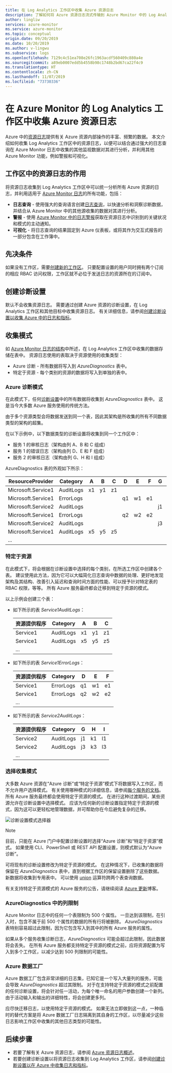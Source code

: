 ```yaml
---
title: 在 Log Analytics 工作区中收集 Azure 资源日志
description: 了解如何将 Azure 资源日志流式传输到 Azure Monitor 中的 Log Analytics 工作区。
author: lingliw
services: azure-monitor
ms.service: azure-monitor
ms.topic: conceptual
origin.date: 09/20/2019
ms.date: 10/20/2019
ms.author: v-lingwu
ms.subservice: logs
ms.openlocfilehash: 7129c4c51ea708e26fc1963acdf560409c880a4e
ms.sourcegitcommit: a89eb0007edd5b4558b98c1748b2bd67ca22f4c9
ms.translationtype: HT
ms.contentlocale: zh-CN
ms.lasthandoff: 11/07/2019
ms.locfileid: "73730336"
---
```

# <a name="collect-azure-resource-logs-in-log-analytics-workspace-in-azure-monitor"></a>在 Azure Monitor 的 Log Analytics 工作区中收集 Azure 资源日志
Azure 中的[资源日志](resource-logs-overview.md)提供有关 Azure 资源内部操作的丰富、频繁的数据。 本文介绍如何收集 Log Analytics 工作区中的资源日志，以便可以结合通过强大的日志查询在 Azure Monitor 日志中收集的其他监视数据对其进行分析，并利用其他 Azure Monitor 功能，例如警报和可视化。 


## <a name="what-you-can-do-with-resource-logs-in-a-workspace"></a>工作区中的资源日志的作用
将资源日志收集到 Log Analytics 工作区中可以统一分析所有 Azure 资源的日志，并利用适用于 [Azure Monitor 日志](data-platform-logs.md)的所有功能，包括：

* **日志查询** - 使用强大的查询语言创建[日志查询](../log-query/log-query-overview.md)，以快速分析和洞察诊断数据，并结合从 Azure Monitor 中的其他源收集的数据对其进行分析。
* **警报** - 使用 [Azure Monitor 中的日志警报](alerts-log.md)获取在资源日志中识别到的关键状况和模式的主动通知。
* **可视化** - 将日志查询的结果固定到 Azure 仪表板，或将其作为交互式报告的一部分包含在工作簿中。

## <a name="prerequisites"></a>先决条件
如果没有工作区，需要[创建新的工作区](../learn/quick-create-workspace.md)。 只要配置设置的用户同时拥有两个订阅的相应 RBAC 访问权限，工作区就不必位于发送日志的资源所在的订阅中。

## <a name="create-a-diagnostic-setting"></a>创建诊断设置
默认不会收集资源日志。 需要通过创建 Azure 资源的诊断设置，在 Log Analytics 工作区和其他目标中收集资源日志。 有关详细信息，请参阅[创建诊断设置以收集 Azure 中的日志和指标](diagnostic-settings.md)。

## <a name="collection-mode"></a>收集模式
如 [Azure Monitor 日志的结构](../log-query/logs-structure.md)中所述，在 Log Analytics 工作区中收集的数据存储在表中。 资源日志使用的表取决于资源使用的收集类型：

- Azure 诊断 - 所有数据将写入到 _AzureDiagnostics_ 表中。
- 特定于资源 - 每个类别的资源的数据将写入到单独的表中。

### <a name="azure-diagnostics-mode"></a>Azure 诊断模式 
在此模式下，任何[诊断设置](diagnostic-settings.md)中的所有数据将收集到 _AzureDiagnostics_ 表中。 这是当今大多数 Azure 服务使用的传统方法。

由于多个资源类型会将数据发送到同一个表，因此其架构是所收集的所有不同数据类型的架构的超集。

在以下示例中，以下数据类型的诊断设置将收集到同一个工作区中：

- 服务 1 的审核日志（架构由列 A、B 和 C 组成）  
- 服务 1 的错误日志（架构由列 D、E 和 F 组成）  
- 服务 2 的审核日志（架构由列 G、H 和 I 组成）  

AzureDiagnostics 表的外观如下所示：  

| ResourceProvider    | Category     | A  | B  | C  | D  | E  | F  | G  | H  | I  |
| -- | -- | -- | -- | -- | -- | -- | -- | -- | -- | -- |
| Microsoft.Service1 | AuditLogs    | x1 | y1 | z1 |    |    |    |    |    |    |
| Microsoft.Service1 | ErrorLogs    |    |    |    | q1 | w1 | e1 |    |    |    |
| Microsoft.Service2 | AuditLogs    |    |    |    |    |    |    | j1 | k1 | l1 |
| Microsoft.Service1 | ErrorLogs    |    |    |    | q2 | w2 | e2 |    |    |    |
| Microsoft.Service2 | AuditLogs    |    |    |    |    |    |    | j3 | k3 | l3 |
| Microsoft.Service1 | AuditLogs    | x5 | y5 | z5 |    |    |    |    |    |    |
| ... |

### <a name="resource-specific"></a>特定于资源
在此模式下，将会根据在诊断设置中选择的每个类别，在所选工作区中创建各个表。 建议使用此方法，因为它可以大幅简化日志查询中数据的处理、更好地发现架构及其结构、改善引入延迟和查询时间方面的性能、可以授予针对特定表的 RBAC 权限，等等。 所有 Azure 服务最终都会迁移到特定于资源的模式。 

以上示例会创建三个表：
 
- 如下所示的表 *Service1AuditLogs*：

    | 资源提供程序 | Category | A | B | C |
    | -- | -- | -- | -- | -- |
    | Service1 | AuditLogs | x1 | y1 | z1 |
    | Service1 | AuditLogs | x5 | y5 | z5 |
    | ... |

- 如下所示的表 *Service1ErrorLogs*：  

    | 资源提供程序 | Category | D | E | F |
    | -- | -- | -- | -- | -- | 
    | Service1 | ErrorLogs |  q1 | w1 | e1 |
    | Service1 | ErrorLogs |  q2 | w2 | e2 |
    | ... |

- 如下所示的表 *Service2AuditLogs*：  

    | 资源提供程序 | Category | G | H | I |
    | -- | -- | -- | -- | -- |
    | Service2 | AuditLogs | j1 | k1 | l1|
    | Service2 | AuditLogs | j3 | k3 | l3|
    | ... |



### <a name="select-the-collection-mode"></a>选择收集模式
大多数 Azure 资源在“Azure 诊断”或“特定于资源”模式下将数据写入工作区，而不允许用户选择模式。   有关使用哪种模式的详细信息，请参阅[每个服务的文档](diagnostic-logs-schema.md)。 所有 Azure 服务最终都会使用特定于资源的模式。 在进行这种过渡期间，某些资源允许在诊断设置中选择模式。 应该为任何新的诊断设置指定特定于资源的模式，因为这可以更轻松地管理数据，并可帮助你在今后避免复杂的迁移。
  
   ![诊断设置模式选择器](media/resource-logs-collect-workspace/diagnostic-settings-mode-selector.png)




> [!NOTE]
> 目前，只能在 Azure 门户中配置诊断设置时选择“Azure 诊断”和“特定于资源”模式。   如果使用 CLI、PowerShell 或 REST API 配置设置，则模式默认为“Azure 诊断”。 

可将现有的诊断设置修改为特定于资源的模式。 在这种情况下，已收集的数据将保留在 _AzureDiagnostics_ 表中，直到根据工作区的保留设置删除了这些数据。 新数据将收集到专用表中。 可以使用 [union](https://docs.microsoft.com/azure/kusto/query/unionoperator) 运算符跨两个表查询数据。

有关支持特定于资源模式的 Azure 服务的公告，请继续阅读 [Azure 更新](https://www.azure.cn/zh-cn/what-is-new/)博客。

### <a name="column-limit-in-azurediagnostics"></a>AzureDiagnostics 中的列限制
Azure Monitor 日志中的任何一个表限制为 500 个属性。 一旦达到该限制，在引入时，包含不属于前 500 个属性的数据的所有行将被删除。 *AzureDiagnostics* 表特别容易超过此限制，因为它包含写入到其中的所有 Azure 服务的属性。

如果从多个服务收集诊断日志，_AzureDiagnostics_ 可能会超过此限制，因此数据将会丢失。 在所有 Azure 服务都支持特定于资源的模式之前，应将资源配置为写入到多个工作区，以减少达到 500 列限制的可能性。

### <a name="azure-data-factory"></a>Azure 数据工厂
Azure 数据工厂包含非常详细的日志集，已知它是一个写入大量列的服务，可能会导致 _AzureDiagnostics_ 超过其限制。 对于在支持特定于资源的模式之前配置的任何诊断设置，将会针对任一活动，为每个唯一命名的用户参数创建一个新列。 由于活动输入和输出的详细特性，将会创建更多列。
 
应尽快迁移日志，以使用特定于资源的模式。 如果无法立即做到这一点，一种临时的替代方案是将 Azure 数据工厂日志隔离到其自身的工作区，以尽量减少这些日志影响工作区中收集的其他日志类型的可能性。


## <a name="next-steps"></a>后续步骤

* 若要了解有关 Azure 资源日志，请参阅 [Azure 资源日志概述](resource-logs-overview.md)。
* 若要创建诊断设置以将资源日志收集到 Log Analytics 工作区，请参阅[创建诊断设置以在 Azure 中收集日志和指标](diagnostic-settings.md)。
